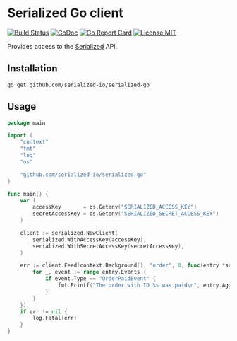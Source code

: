 # Serialized Go client

[![Build Status](https://travis-ci.org/serialized-io/serialized-go.svg?branch=master)](https://travis-ci.org/serialized-io/serialized-go)
[![GoDoc](https://img.shields.io/badge/godoc-reference-blue.svg?style=flat)](https://godoc.org/github.com/serialized-io/serialized-go)
[![Go Report Card](https://goreportcard.com/badge/github.com/serialized-io/serialized-go)](https://goreportcard.com/report/github.com/serialized-io/serialized-go)
[![License MIT](https://img.shields.io/badge/license-MIT-lightgrey.svg?style=flat)](LICENSE)

Provides access to the [Serialized](https://serialized.io) API.

## Installation

```
go get github.com/serialized-io/serialized-go
```

## Usage

```go
package main

import (
    "context"
    "fmt"
    "log"
    "os"

    "github.com/serialized-io/serialized-go"
)

func main() {
    var (
        accessKey       = os.Getenv("SERIALIZED_ACCESS_KEY")
        secretAccessKey = os.Getenv("SERIALIZED_SECRET_ACCESS_KEY")
    )

    client := serialized.NewClient(
        serialized.WithAccessKey(accessKey),
        serialized.WithSecretAccessKey(secretAccessKey),
    )

    err := client.Feed(context.Background(), "order", 0, func(entry *serialized.FeedEntry) {
        for _, event := range entry.Events {
            if event.Type == "OrderPaidEvent" {
                fmt.Printf("The order with ID %s was paid\n", entry.AggregateID)
            }
        }
    })
    if err != nil {
        log.Fatal(err)
    }
}
```
